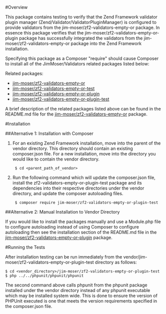 #Overview

This package contains testing to verify that the Zend Framework validator plugin 
manager (Zend/Validator/ValidatorPluginManager) is configured to provide 
validators from the jim-moser/zf2-validators-empty-or package. In essence this 
package verifies that the jim-moser/zf2-validators-empty-or-plugin package has 
successfully integrated the validators from the 
jim-moser/zf2-validators-empty-or package into the Zend Framework installation.

Specifying this package as a Composer "require" should cause Composer to install 
all of the JimMoser/Validators related packages listed below:

Related packages:

* [jim-moser/zf2-validators-empty-or](https://github.com/jim-moser/zf2-validators-empty-or/)
* [jim-moser/zf2-validators-empty-or-test](https://github.com/jim-moser/zf2-validators-empty-or-test/)
* [jim-moser/zf2-validators-empty-or-plugin](https://github.com/jim-moser/zf2-validators-empty-or-plugin/)
* [jim-moser/zf2-validators-empty-or-plugin-test](https://github.com/jim-moser/zf2-validators-empty-or-plugin-test/)
	
A brief description of the related packages listed above can be found in the 
README.md file for the 
[jim-moser/zf2-validators-empty-or](https://github.com/jim-moser/zf2-validators-empty-or/) 
package.

#Installation

##Alternative 1: Installation with Composer

1. For an existing Zend Framework installation, move into the parent of the 
	vendor directory. This directory should contain an existing composer.json 
	file. For a new installation, move into the directory you would like to 
	contain the vendor directory.

		$ cd <parent_path_of_vendor>	
	
2. Run the following command which will update the composer.json file, install 
	the zf2-validators-empty-or-plugin-test package and its dependencies into 
	their respective directories under the vendor directory, and update the 
	composer autoloading files.

		$ composer require jim-moser/zf2-validators-empty-or-plugin-test
		
##Alternative 2: Manual Installation to Vendor Directory

If you would like to install the packages manually and use a Module.php file to 
configure autoloading instead of using Composer to configure autoloading then 
see the installation section of the README.md file in the  
[jim-moser/zf2-validators-empty-or-plugin](https://github.com/jim-moser/zf2-validators-empty-or-plugin/) 
package.

#Running the Tests

After installation testing can be run immediately from the 
vendor/jim-moser/zf2-validators-empty-or-plugin-test directory as follows:

	$ cd <vendor_directory>/jim-moser/zf2-validators-empty-or-plugin-test
	$ php ../../phpunit/phpunit/phpunit

The second command above calls phpunit from the phpunit package installed under 
the vendor directory instead of any phpunit executable which may be installed 
system wide. This is done to ensure the version of PHPUnit executed is one that 
meets the version requirements specified in the composer.json file.